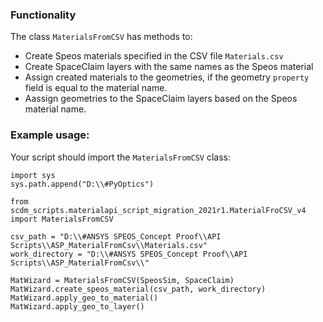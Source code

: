 ### Functionality
The class ``MaterialsFromCSV`` has methods to:
 
 - Create Speos materials specified in the CSV file ``Materials.csv``
 - Create SpaceClaim layers with the same names as the Speos material
 - Assign created materials to the geometries, if the geometry ``property`` field is equal to the material name.
 - Aassign geometries to the SpaceClaim layers based on the Speos material name.

### Example usage:
Your script should import the ``MaterialsFromCSV`` class: 

    import sys
    sys.path.append("D:\\#PyOptics")
    
    from scdm_scripts.materialapi_script_migration_2021r1.MaterialFroCSV_v4 import MaterialsFromCSV
    
    csv_path = "D:\\#ANSYS SPEOS_Concept Proof\\API Scripts\\ASP_MaterialFromCsv\\Materials.csv"
    work_directory = "D:\\#ANSYS SPEOS_Concept Proof\\API Scripts\\ASP_MaterialFromCsv\\"

    MatWizard = MaterialsFromCSV(SpeosSim, SpaceClaim)
    MatWizard.create_speos_material(csv_path, work_directory)
    MatWizard.apply_geo_to_material()
    MatWizard.apply_geo_to_layer()
